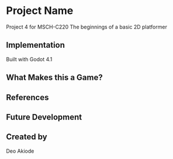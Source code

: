 # Project Name
Project 4 for MSCH-C220
The beginnings of a basic 2D platformer

## Implementation
Built with Godot 4.1

## What Makes this a Game?

## References

## Future Development

## Created by
Deo Akiode
